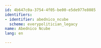```yaml
---
id: 4b647c0a-3754-4f05-be00-e5de977e8085
identifiers:
- identifier: abednico_ncube
  scheme: everypolitician_legacy
name: Abednico Ncube
lang: en

---
```

